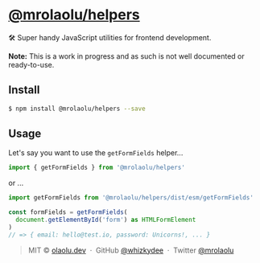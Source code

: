 # [@mrolaolu/helpers](https://npm.im/@mrolaolu/helpers)

🛠 Super handy JavaScript utilities for frontend development.

**Note:** This is a work in progress and as such is not well documented or
ready-to-use.

## Install

```sh
$ npm install @mrolaolu/helpers --save
```

## Usage

Let's say you want to use the `getFormFields` helper...

```ts
import { getFormFields } from '@mrolaolu/helpers'
```

or ...

```ts
import getFormFields from '@mrolaolu/helpers/dist/esm/getFormFields'
```

```ts
const formFields = getFormFields(
  document.getElementById('form') as HTMLFormElement
)
// => { email: hello@test.io, password: Unicorns!, ... }
```

<!-- {p: style='display:none'} -->

> MIT © [olaolu.dev](https://olaolu.dev) &nbsp;&middot;&nbsp; GitHub
> [@whizkydee](https://github.com/whizkydee) &nbsp;&middot;&nbsp; Twitter
> [@mrolaolu](https://twitter.com/mrolaolu)

<!-- {blockquote: style='display:none'} -->
